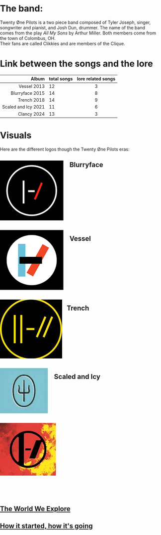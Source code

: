 # The band: 
Twenty Øne Pilots is a two piece band composed of Tyler Joseph, singer, songwriter and pianist, and Josh Dun, drummer. 
The name of the band comes from the play _All My Sons_ by Arthur Miller.
Both members come from the town of Colombus, OH.  
Their fans are called Clikkies and are members of the Clique. 


# Link between the songs and the lore

Album    | total songs  | lore related songs 
---------:| :----- |:-----:
Vessel  2013    |  12 | 3
Blurryface  2015 |    14 | 8
Trench   2018 |     14 | 9
Scaled and Icy  2021  | 11| 6
Clancy   2024   |  13 | 3

# Visuals
Here are the different logos though the Twenty Øne Pilots eras:  

<p style="float:left"><img src="Twentyonepilots/blurrylogo.jpg" /></p>
<p><h2>&nbsp;&nbsp;&nbsp; Blurryface</h2></p>
<div style="clear:both"></div>
<p style="float:left"><img src="Twentyonepilots/vessellogo.jpg" /></p>
<p><h2>&nbsp;&nbsp;&nbsp; Vessel</h2></p>
<div style="clear:both"></div>
<p style="float:left"><img src="Twentyonepilots/trenchlogo.jpg" /></p>
<p><h2>&nbsp;&nbsp;&nbsp;Trench</h2></p>
<div style="clear:both"></div>
<p style="float:left"><img src="Twentyonepilots/sailogo.jpg" /></p>
<p><h2> &nbsp;&nbsp;&nbsp; Scaled and Icy</h2></p>
<div style="clear:both"></div>
<p style="float:left"><img src="Twentyonepilots/clancylogo.jpg" /></p>
<h2><span style="color:white">clancy </span></h2>
<div style="clear:both"></div>  


&nbsp;  
&nbsp;  
## [The World We Explore](Dema.md)  
## [How it started, how it's going](moreabout.md)    

&nbsp;
<html>
<head>
    <meta charset="UTF-8">
    <meta name="viewport" content="width=device-width, initial-scale=1.0">
    <style>
        body {
            margin: 0;
            padding: 0;
            height: 125; 
            background-image: url('Twentyonepilots/background.jpg'); 
            background-size: cover; 
            background-position: center; 
            background-repeat: no-repeat;
        }
    </style>
</head> 
</html>
